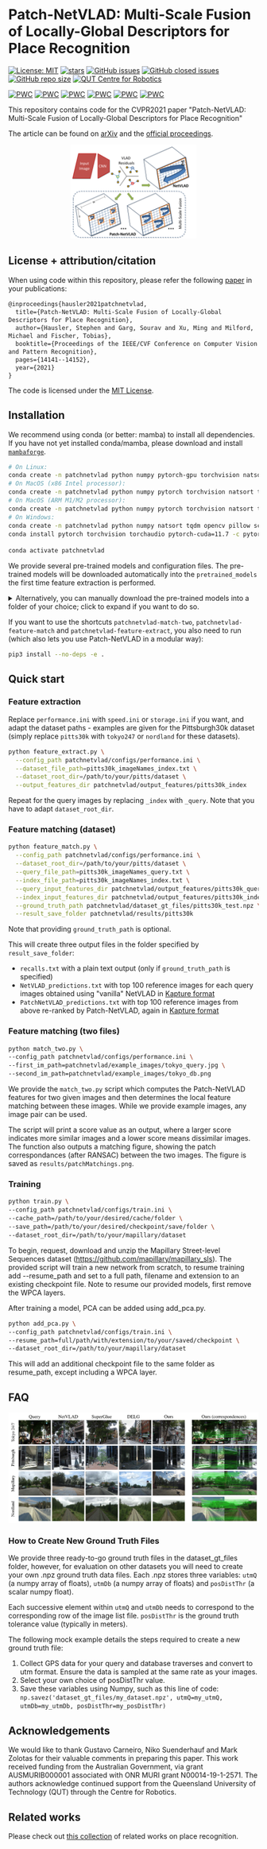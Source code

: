 # Patch-NetVLAD: Multi-Scale Fusion of Locally-Global Descriptors for Place Recognition
[![License: MIT](https://img.shields.io/badge/License-MIT-yellow.svg?style=flat-square)](https://creativecommons.org/licenses/by-nc-sa/4.0/)
[![stars](https://img.shields.io/github/stars/QVPR/Patch-NetVLAD.svg?style=flat-square)](https://github.com/QVPR/Patch-NetVLAD/stargazers)
[![GitHub issues](https://img.shields.io/github/issues/QVPR/Patch-NetVLAD.svg?style=flat-square)](https://github.com/QVPR/Patch-NetVLAD/issues)
[![GitHub closed issues](https://img.shields.io/github/issues-closed-raw/QVPR/Patch-NetVLAD?style=flat-square)](https://github.com/QVPR/Patch-NetVLAD/issues?q=is%3Aissue+is%3Aclosed)
[![GitHub repo size](https://img.shields.io/github/repo-size/QVPR/Patch-NetVLAD.svg?style=flat-square)](./README.md)
[![QUT Centre for Robotics](https://img.shields.io/badge/collection-QUT%20Robotics-%23043d71?style=flat-square)](https://qcr.github.io/collection/vpr_overview/)

[![PWC](https://img.shields.io/endpoint.svg?url=https://paperswithcode.com/badge/patch-netvlad-multi-scale-fusion-of-locally/visual-localization-on-extended-cmu-seasons&style=flat-square)](https://paperswithcode.com/sota/visual-localization-on-extended-cmu-seasons?p=patch-netvlad-multi-scale-fusion-of-locally)
[![PWC](https://img.shields.io/endpoint.svg?url=https://paperswithcode.com/badge/patch-netvlad-multi-scale-fusion-of-locally/visual-place-recognition-on-mapillary-val&style=flat-square)](https://paperswithcode.com/sota/visual-place-recognition-on-mapillary-val?p=patch-netvlad-multi-scale-fusion-of-locally)
[![PWC](https://img.shields.io/endpoint.svg?url=https://paperswithcode.com/badge/patch-netvlad-multi-scale-fusion-of-locally/visual-place-recognition-on-nordland&style=flat-square)](https://paperswithcode.com/sota/visual-place-recognition-on-nordland?p=patch-netvlad-multi-scale-fusion-of-locally)
[![PWC](https://img.shields.io/endpoint.svg?url=https://paperswithcode.com/badge/patch-netvlad-multi-scale-fusion-of-locally/visual-place-recognition-on-pittsburgh-30k&style=flat-square)](https://paperswithcode.com/sota/visual-place-recognition-on-pittsburgh-30k?p=patch-netvlad-multi-scale-fusion-of-locally)
[![PWC](https://img.shields.io/endpoint.svg?url=https://paperswithcode.com/badge/patch-netvlad-multi-scale-fusion-of-locally/visual-localization-on-robotcar-seasons-v2&style=flat-square)](https://paperswithcode.com/sota/visual-localization-on-robotcar-seasons-v2?p=patch-netvlad-multi-scale-fusion-of-locally)
[![PWC](https://img.shields.io/endpoint.svg?url=https://paperswithcode.com/badge/patch-netvlad-multi-scale-fusion-of-locally/visual-place-recognition-on-tokyo247&style=flat-square)](https://paperswithcode.com/sota/visual-place-recognition-on-tokyo247?p=patch-netvlad-multi-scale-fusion-of-locally)

This repository contains code for the CVPR2021 paper "Patch-NetVLAD: Multi-Scale Fusion of Locally-Global Descriptors for Place Recognition"

The article can be found on [arXiv](https://arxiv.org/abs/2103.01486) and the [official proceedings](https://openaccess.thecvf.com/content/CVPR2021/html/Hausler_Patch-NetVLAD_Multi-Scale_Fusion_of_Locally-Global_Descriptors_for_Place_Recognition_CVPR_2021_paper.html).

<p style="width: 50%; display: block; margin-left: auto; margin-right: auto">
  <img src="./assets/patch_netvlad_method_diagram.png" alt="Patch-NetVLAD method diagram"/>
</p>

## License + attribution/citation

When using code within this repository, please refer the following [paper](https://openaccess.thecvf.com/content/CVPR2021/html/Hausler_Patch-NetVLAD_Multi-Scale_Fusion_of_Locally-Global_Descriptors_for_Place_Recognition_CVPR_2021_paper.html) in your publications:
```
@inproceedings{hausler2021patchnetvlad,
  title={Patch-NetVLAD: Multi-Scale Fusion of Locally-Global Descriptors for Place Recognition},
  author={Hausler, Stephen and Garg, Sourav and Xu, Ming and Milford, Michael and Fischer, Tobias},
  booktitle={Proceedings of the IEEE/CVF Conference on Computer Vision and Pattern Recognition},
  pages={14141--14152},
  year={2021}
}
```

The code is licensed under the [MIT License](./LICENSE).

## Installation
We recommend using conda (or better: mamba) to install all dependencies. If you have not yet installed conda/mamba, please download and install [`mambaforge`](https://github.com/conda-forge/miniforge).

```bash
# On Linux:
conda create -n patchnetvlad python numpy pytorch-gpu torchvision natsort tqdm opencv pillow scikit-learn faiss matplotlib-base -c conda-forge
# On MacOS (x86 Intel processor):
conda create -n patchnetvlad python numpy pytorch torchvision natsort tqdm opencv pillow scikit-learn faiss matplotlib-base -c conda-forge
# On MacOS (ARM M1/M2 processor):
conda create -n patchnetvlad python numpy pytorch torchvision natsort tqdm opencv pillow scikit-learn faiss matplotlib-base -c conda-forge -c tobiasrobotics
# On Windows:
conda create -n patchnetvlad python numpy natsort tqdm opencv pillow scikit-learn faiss matplotlib-base -c conda-forge
conda install pytorch torchvision torchaudio pytorch-cuda=11.7 -c pytorch -c nvidia

conda activate patchnetvlad
```

We provide several pre-trained models and configuration files. The pre-trained models will be downloaded automatically into the `pretrained_models` the first time feature extraction is performed.

<details>
  <summary>Alternatively, you can manually download the pre-trained models into a folder of your choice; click to expand if you want to do so.</summary>

  We recommend downloading the models into the `pretrained_models` folder (which is setup in the config files within the `configs` directory):

  ```bash
  # Note: the pre-trained models will be downloaded automatically the first time feature extraction is performed
  # the steps below are optional!

  # You can use the download script which automatically downloads the models:
  python ./download_models.py

  # Manual download:
  cd pretrained_models
  wget -O mapillary_WPCA128.pth.tar https://cloudstor.aarnet.edu.au/plus/s/vvr0jizjti0z2LR/download
  wget -O mapillary_WPCA512.pth.tar https://cloudstor.aarnet.edu.au/plus/s/DFxbGgFwh1y1wAz/download
  wget -O mapillary_WPCA4096.pth.tar https://cloudstor.aarnet.edu.au/plus/s/ZgW7DMEpeS47ELI/download
  wget -O pittsburgh_WPCA128.pth.tar https://cloudstor.aarnet.edu.au/plus/s/2ORvaCckitjz4Sd/download
  wget -O pittsburgh_WPCA512.pth.tar https://cloudstor.aarnet.edu.au/plus/s/WKl45MoboSyB4SH/download
  wget -O pittsburgh_WPCA4096.pth.tar https://cloudstor.aarnet.edu.au/plus/s/1aoTGbFjsekeKlB/download
  ```
</details>

If you want to use the shortcuts `patchnetvlad-match-two`, `patchnetvlad-feature-match` and `patchnetvlad-feature-extract`, you also need to run (which also lets you use Patch-NetVLAD in a modular way):
```bash
pip3 install --no-deps -e .
```


## Quick start

### Feature extraction
Replace `performance.ini` with `speed.ini` or `storage.ini` if you want, and adapt the dataset paths - examples are given for the Pittsburgh30k dataset (simply replace `pitts30k` with `tokyo247` or `nordland` for these datasets).

```bash
python feature_extract.py \
  --config_path patchnetvlad/configs/performance.ini \
  --dataset_file_path=pitts30k_imageNames_index.txt \
  --dataset_root_dir=/path/to/your/pitts/dataset \
  --output_features_dir patchnetvlad/output_features/pitts30k_index
```

Repeat for the query images by replacing `_index` with `_query`. Note that you have to adapt `dataset_root_dir`.

### Feature matching (dataset)
```bash
python feature_match.py \
  --config_path patchnetvlad/configs/performance.ini \
  --dataset_root_dir=/path/to/your/pitts/dataset \
  --query_file_path=pitts30k_imageNames_query.txt \
  --index_file_path=pitts30k_imageNames_index.txt \
  --query_input_features_dir patchnetvlad/output_features/pitts30k_query \
  --index_input_features_dir patchnetvlad/output_features/pitts30k_index \
  --ground_truth_path patchnetvlad/dataset_gt_files/pitts30k_test.npz \
  --result_save_folder patchnetvlad/results/pitts30k
```

Note that providing `ground_truth_path` is optional.

This will create three output files in the folder specified by `result_save_folder`:
- `recalls.txt` with a plain text output (only if `ground_truth_path` is specified)
- `NetVLAD_predictions.txt` with top 100 reference images for each query images obtained using "vanilla" NetVLAD in [Kapture format](https://github.com/naver/kapture)
- `PatchNetVLAD_predictions.txt` with top 100 reference images from above re-ranked by Patch-NetVLAD, again in [Kapture format](https://github.com/naver/kapture)

### Feature matching (two files)
```bash
python match_two.py \
--config_path patchnetvlad/configs/performance.ini \
--first_im_path=patchnetvlad/example_images/tokyo_query.jpg \
--second_im_path=patchnetvlad/example_images/tokyo_db.png
```

We provide the `match_two.py` script which computes the Patch-NetVLAD features for two given images and then determines the local feature matching between these images. While we provide example images, any image pair can be used.

The script will print a score value as an output, where a larger score indicates more similar images and a lower score means dissimilar images. The function also outputs a matching figure, showing the patch correspondances (after RANSAC) between the two images. The figure is saved as `results/patchMatchings.png`.

### Training
```bash
python train.py \
--config_path patchnetvlad/configs/train.ini \
--cache_path=/path/to/your/desired/cache/folder \
--save_path=/path/to/your/desired/checkpoint/save/folder \
--dataset_root_dir=/path/to/your/mapillary/dataset
```

To begin, request, download and unzip the Mapillary Street-level Sequences dataset (https://github.com/mapillary/mapillary_sls).
The provided script will train a new network from scratch, to resume training add --resume_path and set to a full path, filename and extension to an existing checkpoint file. Note to resume our provided models, first remove the WPCA layers.

After training a model, PCA can be added using add_pca.py.
```bash
python add_pca.py \
--config_path patchnetvlad/configs/train.ini \
--resume_path=full/path/with/extension/to/your/saved/checkpoint \
--dataset_root_dir=/path/to/your/mapillary/dataset
```

This will add an additional checkpoint file to the same folder as resume_path, except including a WPCA layer.

## FAQ
![Patch-NetVLAD qualitative results](./assets/patch_netvlad_qualitative_results.jpg)

### How to Create New Ground Truth Files

We provide three ready-to-go ground truth files in the dataset_gt_files folder, however, for evaluation on other datasets you will need to create your own .npz ground truth data files.
Each .npz stores three variables: `utmQ` (a numpy array of floats), `utmDb` (a numpy array of floats) and `posDistThr` (a scalar numpy float).

Each successive element within `utmQ` and `utmDb` needs to correspond to the corresponding row of the image list file. `posDistThr` is the ground truth tolerance value (typically in meters).

The following mock example details the steps required to create a new ground truth file:
1. Collect GPS data for your query and database traverses and convert to utm format. Ensure the data is sampled at the same rate as your images.
2. Select your own choice of posDistThr value.
3. Save these variables using Numpy, such as this line of code:
`np.savez('dataset_gt_files/my_dataset.npz', utmQ=my_utmQ, utmDb=my_utmDb, posDistThr=my_posDistThr)`

## Acknowledgements
We would like to thank Gustavo Carneiro, Niko Suenderhauf and Mark Zolotas for their valuable comments in preparing this paper. This work received funding from the Australian Government, via grant AUSMURIB000001 associated with ONR MURI grant N00014-19-1-2571. The authors acknowledge continued support from the Queensland University of Technology (QUT) through the Centre for Robotics.

## Related works
Please check out [this collection](https://qcr.github.io/collection/vpr_overview/) of related works on place recognition.
